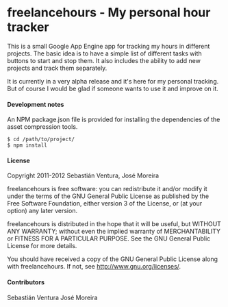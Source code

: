 freelancehours - My personal hour tracker
===========================================

This is a small Google App Engine app for tracking my hours in different
projects. The basic idea is to have a simple list of different tasks 
with buttons to start and stop them. It also includes the ability to add
new projects and track them separately.

It is currently in a very alpha release and it's here for my personal
tracking. But of course I would be glad if someone wants to use it and
improve on it.

#### Development notes

An NPM package.json file is provided for installing the dependencies of the asset compression tools.

    $ cd /path/to/project/
    $ npm install

#### License

Copyright 2011-2012 Sebastián Ventura, José Moreira

freelancehours is free software: you can redistribute it and/or modify
it under the terms of the GNU General Public License as published by
the Free Software Foundation, either version 3 of the License, or
(at your option) any later version.

freelancehours is distributed in the hope that it will be useful,
but WITHOUT ANY WARRANTY; without even the implied warranty of
MERCHANTABILITY or FITNESS FOR A PARTICULAR PURPOSE.  See the
GNU General Public License for more details.

You should have received a copy of the GNU General Public License
along with freelancehours.  If not, see <http://www.gnu.org/licenses/>.

#### Contributors
Sebastián Ventura
José Moreira
